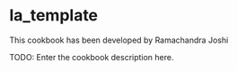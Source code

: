 # la_template

This cookbook has been developed by Ramachandra Joshi

TODO: Enter the cookbook description here.

